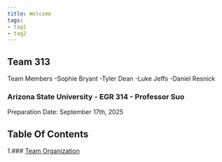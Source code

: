 ```yaml
---
title: Welcome
tags:
- tag1
- tag2
---
```


## Team 313

Team Members
-Sophie Bryant
-Tyler Dean
-Luke Jeffs
-Daniel Resnick

### Arizona State University - EGR 314 - Professor Suo  
Preparation Date: September 17th, 2025


## Table Of Contents
1.### [Team Organization](second-page.md) 

